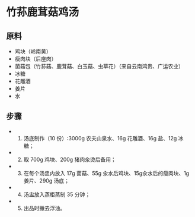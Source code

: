 # 竹荪鹿茸菇鸡汤

## 原料
- 鸡块（岭南黄）
- 瘦肉块（后座肉）
- 菌菇包（竹荪菇、鹿茸菇、白玉菇、虫草花）（来自云南鸿贵、广运农业）
- 冰糖
- 花雕酒
- 姜片
- 水

## 步骤
- 1. 汤底制作（10 份）:3000g 农夫山泉水、16g 花雕酒、16g 盐、12g 冰糖；
- 2. 取 700g 鸡块、200g 猪肉汆烫后备用；
- 3. 在每个汤盅内放入 17g 菌菇、55g 汆水后鸡块、15g汆水后的瘦肉块、1g 姜片、290g 汤底；
- 4. 汤盅放入蒸柜蒸制 35 分钟；
- 5. 出品时撇去浮油。